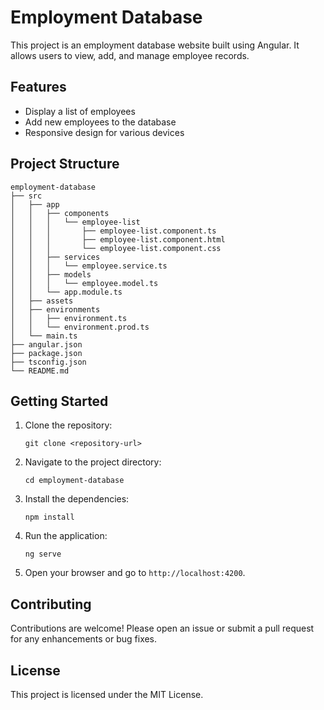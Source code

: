 # Employment Database

This project is an employment database website built using Angular. It allows users to view, add, and manage employee records.

## Features

- Display a list of employees
- Add new employees to the database
- Responsive design for various devices

## Project Structure

```
employment-database
├── src
│   ├── app
│   │   ├── components
│   │   │   └── employee-list
│   │   │       ├── employee-list.component.ts
│   │   │       ├── employee-list.component.html
│   │   │       └── employee-list.component.css
│   │   ├── services
│   │   │   └── employee.service.ts
│   │   ├── models
│   │   │   └── employee.model.ts
│   │   └── app.module.ts
│   ├── assets
│   ├── environments
│   │   ├── environment.ts
│   │   └── environment.prod.ts
│   └── main.ts
├── angular.json
├── package.json
├── tsconfig.json
└── README.md
```

## Getting Started

1. Clone the repository:
   ```
   git clone <repository-url>
   ```

2. Navigate to the project directory:
   ```
   cd employment-database
   ```

3. Install the dependencies:
   ```
   npm install
   ```

4. Run the application:
   ```
   ng serve
   ```

5. Open your browser and go to `http://localhost:4200`.

## Contributing

Contributions are welcome! Please open an issue or submit a pull request for any enhancements or bug fixes.

## License

This project is licensed under the MIT License.